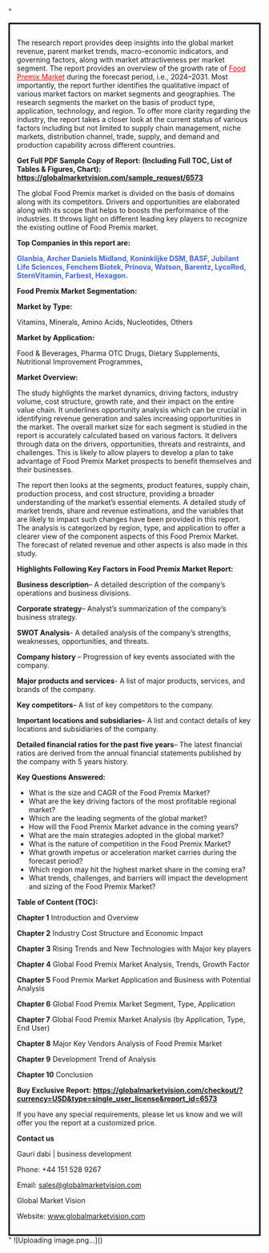 "<div style='border: 3px solid black; padding: 1em;'>

The research report provides deep insights into the global market revenue, parent market trends, macro-economic indicators, and governing factors, along with market attractiveness per market segment. The report provides an overview of the growth rate of <a style='color: #ff0000;' href='https://globalmarketvision.com/reports/global-food-premix-market/6573'>Food Premix Market</a> during the forecast period, i.e., 2024–2031. Most importantly, the report further identifies the qualitative impact of various market factors on market segments and geographies. The research segments the market on the basis of product type, application, technology, and region. To offer more clarity regarding the industry, the report takes a closer look at the current status of various factors including but not limited to supply chain management, niche markets, distribution channel, trade, supply, and demand and production capability across different countries.

<strong>Get Full PDF Sample Copy of Report: (Including Full TOC, List of Tables &amp; Figures, Chart):</strong><strong> <a style='color: #ff0000;' href='https://globalmarketvision.com/sample_request/6573?utm_source=linkedinPulse&utm_medium=Dhiraj&utm_campaign=Dhiraj'><strong>https://globalmarketvision.com/sample_request/6573</strong></a></strong>

The global Food Premix market is divided on the basis of domains along with its competitors. Drivers and opportunities are elaborated along with its scope that helps to boosts the performance of the industries. It throws light on different leading key players to recognize the existing outline of Food Premix market.

<strong>Top Companies in this report are:</strong>

<strong style='color: #4169e1;'>Glanbia, Archer Daniels Midland, Koninklijke DSM, BASF, Jubilant Life Sciences, Fenchem Biotek, Prinova, Watson, Barentz, LycoRed, SternVitamin, Farbest, Hexagon.

</strong>

<strong>Food Premix Market Segmentation: </strong>

<strong>Market by Type:</strong>

Vitamins, Minerals, Amino Acids, Nucleotides, Others

<strong>Market by Application:</strong>

Food & Beverages, Pharma OTC Drugs, Dietary Supplements, Nutritional Improvement Programmes,

<strong>Market Overview:</strong>

The study highlights the market dynamics, driving factors, industry volume, cost structure, growth rate, and their impact on the entire value chain. It underlines opportunity analysis which can be crucial in identifying revenue generation and sales increasing opportunities in the market. The overall market size for each segment is studied in the report is accurately calculated based on various factors. It delivers through data on the drivers, opportunities, threats and restraints, and challenges. This is likely to allow players to develop a plan to take advantage of Food Premix Market prospects to benefit themselves and their businesses.

The report then looks at the segments, product features, supply chain, production process, and cost structure, providing a broader understanding of the market’s essential elements. A detailed study of market trends, share and revenue estimations, and the variables that are likely to impact such changes have been provided in this report. The analysis is categorized by region, type, and application to offer a clearer view of the component aspects of this Food Premix Market. The forecast of related revenue and other aspects is also made in this study.

<strong>Highlights Following Key Factors in Food Premix Market Report:</strong>

<strong>Business description</strong>– A detailed description of the company’s operations and business divisions.

<strong>Corporate strategy</strong>– Analyst’s summarization of the company’s business strategy.

<strong>SWOT Analysis</strong>- A detailed analysis of the company’s strengths, weaknesses, opportunities, and threats.

<strong>Company history</strong> – Progression of key events associated with the company.

<strong>Major products and services</strong>- A list of major products, services, and brands of the company.

<strong>Key competitors</strong>– A list of key competitors to the company.

<strong>Important locations and subsidiaries</strong>– A list and contact details of key locations and subsidiaries of the company.

<strong>Detailed financial ratios for the past five years</strong>– The latest financial ratios are derived from the annual financial statements published by the company with 5 years history.

<strong>Key Questions Answered:</strong>
<ul>
  <li>What is the size and CAGR of the Food Premix Market?</li>
  <li>What are the key driving factors of the most profitable regional market?</li>
  <li>Which are the leading segments of the global market?</li>
  <li>How will the Food Premix Market advance in the coming years?</li>
  <li>What are the main strategies adopted in the global market?</li>
  <li>What is the nature of competition in the Food Premix Market?</li>
  <li>What growth impetus or acceleration market carries during the forecast period?</li>
  <li>Which region may hit the highest market share in the coming era?</li>
  <li>What trends, challenges, and barriers will impact the development and sizing of the Food Premix Market?</li>
</ul>
<strong>Table of Content (TOC): </strong>

<strong>Chapter 1</strong> Introduction and Overview

<strong>Chapter 2</strong> Industry Cost Structure and Economic Impact

<strong>Chapter 3</strong> Rising Trends and New Technologies with Major key players

<strong>Chapter 4</strong> Global Food Premix Market Analysis, Trends, Growth Factor

<strong>Chapter 5</strong> Food Premix Market Application and Business with Potential Analysis

<strong>Chapter 6</strong> Global Food Premix Market Segment, Type, Application

<strong>Chapter 7</strong> Global Food Premix Market Analysis (by Application, Type, End User)

<strong>Chapter 8</strong> Major Key Vendors Analysis of Food Premix Market

<strong>Chapter 9</strong> Development Trend of Analysis

<strong>Chapter 10</strong> Conclusion

<strong>Buy Exclusive Report: <a style='color: #ff0000;' href='https://globalmarketvision.com/checkout/?currency=USD&type=single_user_license&report_id=6573?utm_source=linkedinPulse&utm_medium=Dhiraj&utm_campaign=Dhiraj'>https://globalmarketvision.com/checkout/?currency=USD&type=single_user_license&report_id=6573</a></strong>

If you have any special requirements, please let us know and we will offer you the report at a customized price.

<strong>Contact us</strong>

Gauri dabi | business development

Phone: +44 151 528 9267

Email: <a href='mailto:sales@globalmarketvision.com'>sales@globalmarketvision.com</a>

Global Market Vision

Website: <a href='http://www.globalmarketvision.com/'>www.globalmarketvision.com</a>

</div>"
![Uploading image.png…]()
